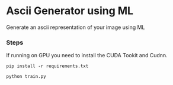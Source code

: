 # Ascii Generator using ML


Generate an ascii representation of your image using ML




### Steps
If running on GPU you need to install the CUDA Tookit and Cudnn.

`pip install -r requirements.txt`

`python train.py`

